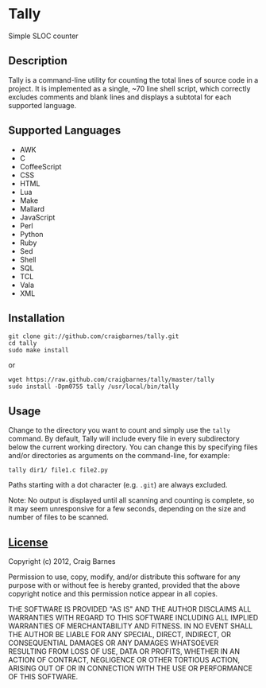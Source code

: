 Tally
=====
Simple SLOC counter

Description
-----------

Tally is a command-line utility for counting the total lines of source code
in a project. It is implemented as a single, ~70 line shell script, which
correctly excludes comments and blank lines and displays a subtotal for each
supported language.

Supported Languages
-------------------

* AWK
* C
* CoffeeScript
* CSS
* HTML
* Lua
* Make
* Mallard
* JavaScript
* Perl
* Python
* Ruby
* Sed
* Shell
* SQL
* TCL
* Vala
* XML

Installation
------------

    git clone git://github.com/craigbarnes/tally.git
    cd tally
    sudo make install

or

    wget https://raw.github.com/craigbarnes/tally/master/tally
    sudo install -Dpm0755 tally /usr/local/bin/tally

Usage
-----

Change to the directory you want to count and simply use the `tally`
command. By default, Tally will include every file in every subdirectory
below the current working directory. You can change this by specifying files
and/or directories as arguments on the command-line, for example:

    tally dir1/ file1.c file2.py

Paths starting with a dot character (e.g. `.git`) are always excluded.

Note: No output is displayed until all scanning and counting is complete, so
it may seem unresponsive for a few seconds, depending on the size and number
of files to be scanned.

[License](http://en.wikipedia.org/wiki/ISC_license "ISC license")
---------

Copyright (c) 2012, Craig Barnes

Permission to use, copy, modify, and/or distribute this software for any
purpose with or without fee is hereby granted, provided that the above
copyright notice and this permission notice appear in all copies.

THE SOFTWARE IS PROVIDED "AS IS" AND THE AUTHOR DISCLAIMS ALL WARRANTIES
WITH REGARD TO THIS SOFTWARE INCLUDING ALL IMPLIED WARRANTIES OF
MERCHANTABILITY AND FITNESS. IN NO EVENT SHALL THE AUTHOR BE LIABLE FOR ANY
SPECIAL, DIRECT, INDIRECT, OR CONSEQUENTIAL DAMAGES OR ANY DAMAGES
WHATSOEVER RESULTING FROM LOSS OF USE, DATA OR PROFITS, WHETHER IN AN ACTION
OF CONTRACT, NEGLIGENCE OR OTHER TORTIOUS ACTION, ARISING OUT OF OR IN
CONNECTION WITH THE USE OR PERFORMANCE OF THIS SOFTWARE.
